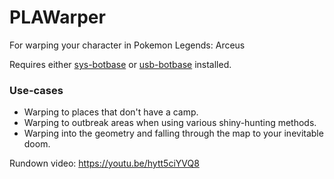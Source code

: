 # PLAWarper
For warping your character in Pokemon Legends: Arceus

Requires either [sys-botbase](https://github.com/olliz0r/sys-botbase/releases) or [usb-botbase](https://github.com/Koi-3088/USB-Botbase/releases) installed.

### Use-cases
* Warping to places that don't have a camp.
* Warping to outbreak areas when using various shiny-hunting methods.
* Warping into the geometry and falling through the map to your inevitable doom.

Rundown video: https://youtu.be/hytt5ciYVQ8 
